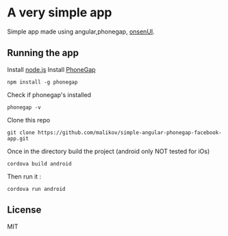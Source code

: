 # A very simple app

Simple app made using angular,phonegap, [onsenUI](http://onsenui.io/).


## Running the app

Install [node.js](http://nodejs.org/)
Install [PhoneGap](http://phonegap.com/install/)

	npm install -g phonegap

Check if phonegap's installed

	phonegap -v

Clone this repo 
	
	git clone https://github.com/malikov/simple-angular-phonegap-facebook-app.git

Once in the directory build the project (android only NOT tested for iOs)
	
	cordova build android

Then run it : 

	cordova run android

## License
MIT
